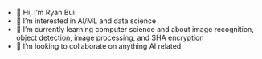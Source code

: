 - 👋 Hi, I’m Ryan Bui
- 👀 I’m interested in AI/ML and data science
- 🌱 I’m currently learning computer science and about image recognition, object detection, image processing, and SHA encryption
- 💞️ I’m looking to collaborate on anything AI related

<!---
ryanbui0211/ryanbui0211 is a ✨ special ✨ repository because its `README.md` (this file) appears on your GitHub profile.
You can click the Preview link to take a look at your changes.
--->
